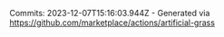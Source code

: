 Commits: 2023-12-07T15:16:03.944Z - Generated via https://github.com/marketplace/actions/artificial-grass
<br>
